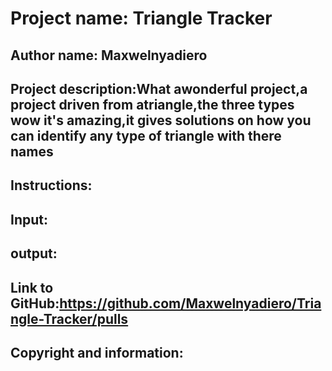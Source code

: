 # Project name: Triangle Tracker

## Author name: Maxwelnyadiero
## Project description:What awonderful project,a project driven from atriangle,the three types wow it's amazing,it gives solutions on how you can identify any type of triangle with there names
## Instructions:


## Input:


## output:



## Link to GitHub:https://github.com/Maxwelnyadiero/Triangle-Tracker/pulls



## Copyright and information:
